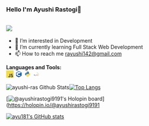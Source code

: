 ### Hello I'm Ayushi Rastogi👋
<br>
 <img src="https://media2.giphy.com/media/RbDKaczqWovIugyJmW/200w.webp?cid=ecf05e478zryl449gv7orid6tizvr1suercnmtgsm87ecfvu&rid=200w.webp&ct=g" height= 200>
</br>

- 👀 I’m interested in Development
- 🌱 I’m currently learning Full Stack Web Development
- 📫 How to reach me rayushi142@gmail.com


**Languages and Tools:**  
<code><img height="20" src="https://raw.githubusercontent.com/github/explore/80688e429a7d4ef2fca1e82350fe8e3517d3494d/topics/javascript/javascript.png"></code>
<code><img height="20" src="https://raw.githubusercontent.com/github/explore/80688e429a7d4ef2fca1e82350fe8e3517d3494d/topics/c/c.png"></code>
<code><img height="20" src="https://raw.githubusercontent.com/github/explore/80688e429a7d4ef2fca1e82350fe8e3517d3494d/topics/python/python.png"></code>
<code><img height="20" src="https://raw.githubusercontent.com/github/explore/80688e429a7d4ef2fca1e82350fe8e3517d3494d/topics/mysql/mysql.png"></code>


<img align="left" alt="ayushi-ras Github Stats" src="https://github-readme-stats-sigma-five.vercel.app/api?username=ayushi-ras&show_icons=true&hide_border=true" /> 

[![Top Langs](https://github-readme-stats-sigma-five.vercel.app/api/top-langs/?username=ayushi-ras&layout=compact)](https://github.com/ayushi-ras/github-readme-stats)

[![@ayushirastogi9191's Holopin board](https://holopin.me/ayushirastogi9191)](https://holopin.io/@ayushirastogi9191

<a href="https://quine.sh/profile/ayu181"><img src="https://stats.quine.sh/ayu181/github" alt="ayu181's GitHub stats" width="840px"></a>

